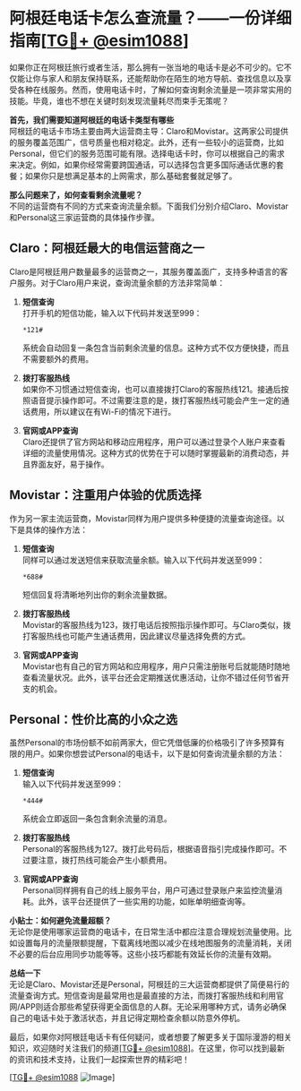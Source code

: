 # 阿根廷电话卡怎么查流量？——一份详细指南[[TG💪+ @esim1088](https://t.me/s/esim1088)]

如果你正在阿根廷旅行或者生活，那么拥有一张当地的电话卡是必不可少的。它不仅能让你与家人和朋友保持联系，还能帮助你在陌生的地方导航、查找信息以及享受各种在线服务。然而，使用电话卡时，了解如何查询剩余流量是一项非常实用的技能。毕竟，谁也不想在关键时刻发现流量耗尽而束手无策呢？

**首先，我们需要知道阿根廷的电话卡类型有哪些**  
阿根廷的电话卡市场主要由两大运营商主导：Claro和Movistar。这两家公司提供的服务覆盖范围广，信号质量也相对稳定。此外，还有一些较小的运营商，比如Personal，但它们的服务范围可能有限。选择电话卡时，你可以根据自己的需求来决定。例如，如果你经常需要跨国通话，可以选择包含更多国际通话优惠的套餐；如果你只是想满足基本的上网需求，那么基础套餐就足够了。

**那么问题来了，如何查看剩余流量呢？**  
不同的运营商有不同的方式来查询流量余额。下面我们分别介绍Claro、Movistar和Personal这三家运营商的具体操作步骤。

## Claro：阿根廷最大的电信运营商之一  

Claro是阿根廷用户数量最多的运营商之一，其服务覆盖面广，支持多种语言的客户服务。对于Claro用户来说，查询流量余额的方法非常简单：

1. **短信查询**  
   打开手机的短信功能，输入以下代码并发送至999：
   ```
   *121#
   ```
   系统会自动回复一条包含当前剩余流量的信息。这种方式不仅方便快捷，而且不需要额外的费用。

2. **拨打客服热线**  
   如果你不习惯通过短信查询，也可以直接拨打Claro的客服热线121。接通后按照语音提示操作即可。不过需要注意的是，拨打客服热线可能会产生一定的通话费用，所以建议在有Wi-Fi的情况下进行。

3. **官网或APP查询**  
   Claro还提供了官方网站和移动应用程序，用户可以通过登录个人账户来查看详细的流量使用情况。这种方式的优势在于可以随时掌握最新的消费动态，并且界面友好，易于操作。

## Movistar：注重用户体验的优质选择  

作为另一家主流运营商，Movistar同样为用户提供多种便捷的流量查询途径。以下是具体的操作方法：

1. **短信查询**  
   同样可以通过发送短信来获取流量余额。输入以下代码并发送至999：
   ```
   *688#
   ```
   短信回复将清晰地列出你的剩余流量数据。

2. **拨打客服热线**  
   Movistar的客服热线为123，拨打电话后按照指示操作即可。与Claro类似，拨打客服热线也可能产生通话费用，因此建议尽量选择免费的方式。

3. **官网或APP查询**  
   Movistar也有自己的官方网站和应用程序，用户只需注册账号后就能随时随地查看流量状况。此外，该平台还会定期推送优惠活动，让你不错过任何节省开支的机会。

## Personal：性价比高的小众之选  

虽然Personal的市场份额不如前两家大，但它凭借低廉的价格吸引了许多预算有限的用户。如果你想尝试Personal的电话卡，以下是如何查询流量余额的方法：

1. **短信查询**  
   输入以下代码并发送至999：
   ```
   *444#
   ```
   系统会立即返回一条包含剩余流量的消息。

2. **拨打客服热线**  
   Personal的客服热线为127。拨打此号码后，根据语音指引完成操作即可。不过要注意，拨打热线可能会产生小额费用。

3. **官网或APP查询**  
   Personal同样拥有自己的线上服务平台，用户可通过登录账户来监控流量消耗。此外，该平台还提供了一些实用的功能，如账单明细查询等。

**小贴士：如何避免流量超额？**  
无论你是使用哪家运营商的电话卡，在日常生活中都应注意合理规划流量使用。比如设置每月的流量限额提醒，下载离线地图以减少在线地图服务的流量消耗，关闭不必要的后台应用同步功能等等。这些小技巧都能有效延长你的流量有效期。

**总结一下**  
无论是Claro、Movistar还是Personal，阿根廷的三大运营商都提供了简便易行的流量查询方式。短信查询是最常用也是最直接的方法，而拨打客服热线和利用官网/APP则适合那些希望获得更全面信息的人群。无论采用哪种方式，请务必确保自己的电话卡处于激活状态，并且记得定期检查余额以防意外停机。

最后，如果你对阿根廷电话卡有任何疑问，或者想要了解更多关于国际漫游的相关知识，欢迎随时关注我们的频道[[TG💪+ @esim1088](https://t.me/s/esim1088)]。在这里，你可以找到最新的资讯和技术支持，让我们一起探索世界的精彩吧！

[[TG💪+ @esim1088](https://t.me/s/esim1088) ![Image](https://i.postimg.cc/4NQfJmqS/Snipaste-2025-05-13-00-14-12.png)]
